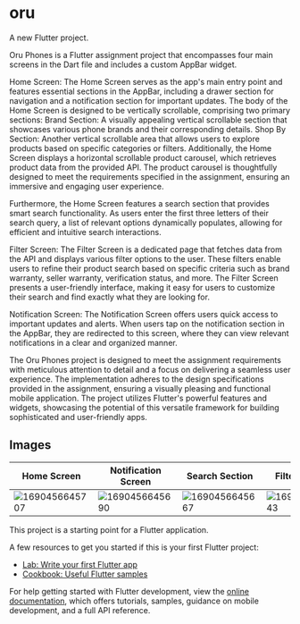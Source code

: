 # oru

A new Flutter project.

Oru Phones is a Flutter assignment project that encompasses four main screens in the Dart file and includes a custom AppBar widget.

Home Screen:
The Home Screen serves as the app's main entry point and features essential sections in the AppBar, including a drawer section for navigation and a notification section for important updates. The body of the Home Screen is designed to be vertically scrollable, comprising two primary sections:
Brand Section: A visually appealing vertical scrollable section that showcases various phone brands and their corresponding details.
Shop By Section: Another vertical scrollable area that allows users to explore products based on specific categories or filters.
Additionally, the Home Screen displays a horizontal scrollable product carousel, which retrieves product data from the provided API. The product carousel is thoughtfully designed to meet the requirements specified in the assignment, ensuring an immersive and engaging user experience.

Furthermore, the Home Screen features a search section that provides smart search functionality. As users enter the first three letters of their search query, a list of relevant options dynamically populates, allowing for efficient and intuitive search interactions.

Filter Screen:
The Filter Screen is a dedicated page that fetches data from the API and displays various filter options to the user. These filters enable users to refine their product search based on specific criteria such as brand warranty, seller warranty, verification status, and more. The Filter Screen presents a user-friendly interface, making it easy for users to customize their search and find exactly what they are looking for.

Notification Screen:
The Notification Screen offers users quick access to important updates and alerts. When users tap on the notification section in the AppBar, they are redirected to this screen, where they can view relevant notifications in a clear and organized manner.

The Oru Phones project is designed to meet the assignment requirements with meticulous attention to detail and a focus on delivering a seamless user experience. The implementation adheres to the design specifications provided in the assignment, ensuring a visually pleasing and functional mobile application. The project utilizes Flutter's powerful features and widgets, showcasing the potential of this versatile framework for building sophisticated and user-friendly apps.


## Images


| Home Screen | Notification Screen | Search Section | Filter Section |
| ------- | ------- | ------- | ------- |
| ![1690456645707](https://github.com/Pysharma/oru_phones/assets/98549505/2dce72c4-f5e4-43f6-bb5e-189f972febfe) | ![1690456645690](https://github.com/Pysharma/oru_phones/assets/98549505/08431303-cce9-4752-9b21-0ae3ed138da4) | ![1690456645667](https://github.com/Pysharma/oru_phones/assets/98549505/b2e8ccb3-848b-404d-9192-31f51891e269) | ![1690456645643](https://github.com/Pysharma/oru_phones/assets/98549505/d34a2906-229a-47f9-83b0-93c867bce423) |



This project is a starting point for a Flutter application.

A few resources to get you started if this is your first Flutter project:

- [Lab: Write your first Flutter app](https://docs.flutter.dev/get-started/codelab)
- [Cookbook: Useful Flutter samples](https://docs.flutter.dev/cookbook)

For help getting started with Flutter development, view the
[online documentation](https://docs.flutter.dev/), which offers tutorials,
samples, guidance on mobile development, and a full API reference.

